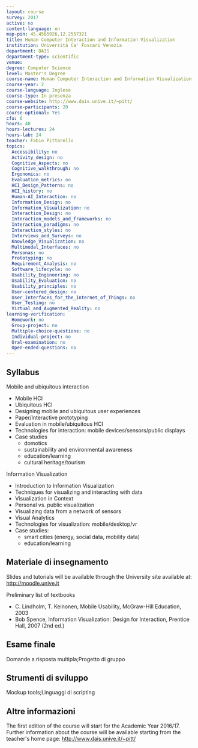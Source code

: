 ```yaml
---
layout: course
survey: 2017
active: no
content-language: en
map-pin: 45.4565926,12.2557321
title: Human Computer Interaction and Information Visualization
institution: Università Ca' Foscari Venezia
department: DAIS
department-type: scientific
venue: 
degree: Computer Science
level: Master's Degree
course-name: Human Computer Interaction and Information Visualization
course-year: 2
course-language: Inglese
course-type: In presenza
course-website: http://www.dais.unive.it/~pitt/
course-participants: 20
course-optional: Yes
cfu: 6
hours: 48
hours-lectures: 24
hours-lab: 24
teacher: Fabio Pittarello
topics: 
  Accessibility: no 
  Activity_design: no 
  Cognitive_Aspects: no 
  Cognitive_walkthrough: no 
  Ergonomics: no 
  Evaluation_metrics: no 
  HCI_Design_Patterns: no 
  HCI_history: no 
  Human-AI_Interaction: no 
  Information_Design: no 
  Information_Visualization: no 
  Interaction_Design: no 
  Interaction_models_and_frameworks: no 
  Interaction_paradigms: no 
  Interaction_styles: no 
  Interviews_and_Surveys: no 
  Knowledge_Visualization: no 
  Multimodal_Interfaces: no 
  Personas: no 
  Prototyping: no 
  Requirement_Analysis: no 
  Software_lifecycle: no 
  Usability_Engineering: no 
  Usability_Evaluation: no 
  Usability_principles: no 
  User-centered_design: no 
  User_Interfaces_for_the_Internet_of_Things: no 
  User_Testing: no 
  Virtual_and_Augmented_Reality: no 
learning-verification: 
  Homework: no 
  Group-project: no 
  Multiple-choice-questions: no 
  Individual-project: no 
  Oral-examination: no 
  Open-ended-questions: no 
---
```



## Syllabus 
Mobile and ubiquitous interaction

- Mobile HCI 
- Ubiquitous HCI
- Designing mobile and ubiquitous user experiences 
- Paper/Interactive prototyping
- Evaluation in mobile/ubiquitous HCI
- Technologies for interaction: mobile devices/sensors/public displays
- Case studies
    - domotics
    - sustainability and environmental awareness
    - education/learning
    - cultural heritage/tourism

Information Visualization

- Introduction to Information Visualization
- Techniques for visualizing and interacting with data 
- Visualization in Context
- Personal vs. public visualization
- Visualizing data from a network of sensors
- Visual Analytics
- Technologies for visualization: mobile/desktop/vr
- Case studies:
    - smart cities (energy, social data, mobility data)
    - education/learning

## Materiale di insegnamento 
Slides and tutorials will be available through the University site available at: http://moodle.unive.it

Preliminary list of textbooks

- C. Lindholm, T. Keinonen, Mobile Usability, McGraw-Hill Education, 2003
- Bob Spence, Information Visualization: Design for Interaction,
Prentice Hall, 2007 (2nd ed.)

## Esame finale 
Domande a risposta multipla;Progetto di gruppo

## Strumenti di sviluppo 
Mockup tools;Linguaggi di scripting

## Altre informazioni 
The first edition of the course will start for the Academic Year 2016/17.
Further information about the course will be available starting from the teacher's home page: http://www.dais.unive.it/~pitt/
